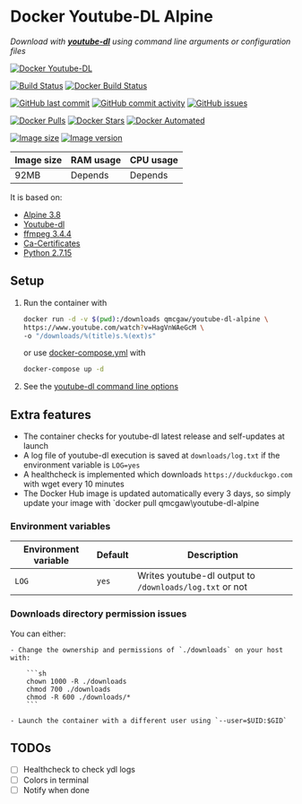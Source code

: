# Docker Youtube-DL Alpine

*Download with [**youtube-dl**](https://github.com/rg3/youtube-dl) using command line arguments or configuration files*

[![Docker Youtube-DL](https://github.com/qdm12/youtube-dl-docker/raw/master/title.png)](https://hub.docker.com/r/qmcgaw/youtube-dl-alpine/)

[![Build Status](https://travis-ci.org/qdm12/youtube-dl-docker.svg?branch=master)](https://travis-ci.org/qdm12/youtube-dl-docker)
[![Docker Build Status](https://img.shields.io/docker/build/qmcgaw/youtube-dl-alpine.svg)](https://hub.docker.com/r/qmcgaw/youtube-dl-alpine)

[![GitHub last commit](https://img.shields.io/github/last-commit/qdm12/youtube-dl-docker.svg)](https://github.com/qdm12/youtube-dl-docker/issues)
[![GitHub commit activity](https://img.shields.io/github/commit-activity/y/qdm12/youtube-dl-docker.svg)](https://github.com/qdm12/youtube-dl-docker/issues)
[![GitHub issues](https://img.shields.io/github/issues/qdm12/youtube-dl-docker.svg)](https://github.com/qdm12/youtube-dl-docker/issues)

[![Docker Pulls](https://img.shields.io/docker/pulls/qmcgaw/youtube-dl-alpine.svg)](https://hub.docker.com/r/qmcgaw/youtube-dl-alpine)
[![Docker Stars](https://img.shields.io/docker/stars/qmcgaw/youtube-dl-alpine.svg)](https://hub.docker.com/r/qmcgaw/youtube-dl-alpine)
[![Docker Automated](https://img.shields.io/docker/automated/qmcgaw/youtube-dl-alpine.svg)](https://hub.docker.com/r/qmcgaw/youtube-dl-alpine)

[![Image size](https://images.microbadger.com/badges/image/qmcgaw/youtube-dl-alpine.svg)](https://microbadger.com/images/qmcgaw/youtube-dl-alpine)
[![Image version](https://images.microbadger.com/badges/version/qmcgaw/youtube-dl-alpine.svg)](https://microbadger.com/images/qmcgaw/youtube-dl-alpine)

| Image size | RAM usage | CPU usage |
| --- | --- | --- |
| 92MB | Depends | Depends |

It is based on:

- [Alpine 3.8](https://alpinelinux.org)
- [Youtube-dl](https://github.com/rg3/youtube-dl)
- [ffmpeg 3.4.4](https://pkgs.alpinelinux.org/package/v3.8/community/x86_64/ffmpeg)
- [Ca-Certificates](https://pkgs.alpinelinux.org/package/v3.8/main/x86_64/ca-certificates)
- [Python 2.7.15](https://pkgs.alpinelinux.org/package/v3.8/main/x86_64/python)

## Setup

1. Run the container with

    ```bash
    docker run -d -v $(pwd):/downloads qmcgaw/youtube-dl-alpine \
    https://www.youtube.com/watch?v=HagVnWAeGcM \
    -o "/downloads/%(title)s.%(ext)s"
    ```

    or use [docker-compose.yml](https://github.com/qdm12/youtube-dl-docker/blob/master/docker-compose.yml) with

    ```bash
    docker-compose up -d
    ```

1. See the [youtube-dl command line options](https://github.com/rg3/youtube-dl/blob/master/README.md#options)

## Extra features

- The container checks for youtube-dl latest release and self-updates at launch
- A log file of youtube-dl execution is saved at `downloads/log.txt` if the environment variable is `LOG=yes`
- A healthcheck is implemented which downloads `https://duckduckgo.com` with wget every 10 minutes
- The Docker Hub image is updated automatically every 3 days, so simply update your image with `docker pull qmcgaw\youtube-dl-alpine

### Environment variables

| Environment variable | Default | Description |
| --- | --- | --- |
| `LOG` | `yes` | Writes youtube-dl output to `/downloads/log.txt` or not |

### Downloads directory permission issues

You can either:

    - Change the ownership and permissions of `./downloads` on your host with:

        ```sh
        chown 1000 -R ./downloads
        chmod 700 ./downloads
        chmod -R 600 ./downloads/*
        ```

    - Launch the container with a different user using `--user=$UID:$GID`

## TODOs

- [ ] Healthcheck to check ydl logs
- [ ] Colors in terminal
- [ ] Notify when done